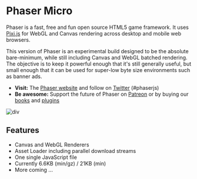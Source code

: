 # Phaser Micro

Phaser is a fast, free and fun open source HTML5 game framework. It uses [Pixi.js](https://github.com/GoodBoyDigital/pixi.js/) for WebGL and Canvas rendering across desktop and mobile web browsers.

This version of Phaser is an experimental build designed to be the absolute bare-minimum, while still including Canvas and WebGL batched rendering. The objective is to keep it powerful enough that it's still generally useful, but small enough that it can be used for super-low byte size environments such as banner ads.

* **Visit:** The [Phaser website](http://phaser.io) and follow on [Twitter](https://twitter.com/photonstorm) (#phaserjs)
* **Be awesome:** Support the future of Phaser on [Patreon](https://www.patreon.com/photonstorm) or by buying our [books](http://phaser.io/shop/books) and [plugins](http://phaser.io/shop/plugins)

![div](http://www.phaser.io/images/github/div.png)

## Features

* Canvas and WebGL Renderers
* Asset Loader including parallel download streams
* One single JavaScript file
* Currently 6.6KB (min/gz) / 21KB (min)
* More coming ...

